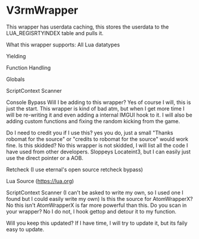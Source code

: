# V3rmWrapper

This wrapper has userdata caching, this stores the userdata to the LUA_REGISRTYINDEX table and pulls it.

What this wrapper supports:
All Lua datatypes

Yielding

Function Handling

Globals

ScriptContext Scanner

Console Bypass
Will I be adding to this wrapper? 
Yes of course I will, this is just the start. This wrapper is kind of bad atm, but when I get more time I will be re-writing it and even adding a internal IMGUI hook to it. I will also be adding custom functions and fixing the random kicking from the game.

Do I need to credit you if I use this? 
yes you do, just a small "Thanks robomat for the source" or "credits to robomat for the source" would work fine.
Is this skidded? 
No this wrapper is not skidded, I will list all the code I have used from other developers.
Sloppeys Locateint3, but I can easily just use the direct pointer or a AOB.

Retcheck (I use eternal's open source retcheck bypass)

Lua Source (https://lua.org)

ScriptContext Scanner (I can't be asked to write my own, so I used one I found but I could easily write my own)
Is this the source for AtomWrapperX? 
No this isn't AtomWrapperX is far more powerful than this.
Do you scan in your wrapper? 
No I do not, I hook gettop and detour it to my function.

Will you keep this updated? 
If I have time, I will try to update it, but its faily easy to update.
